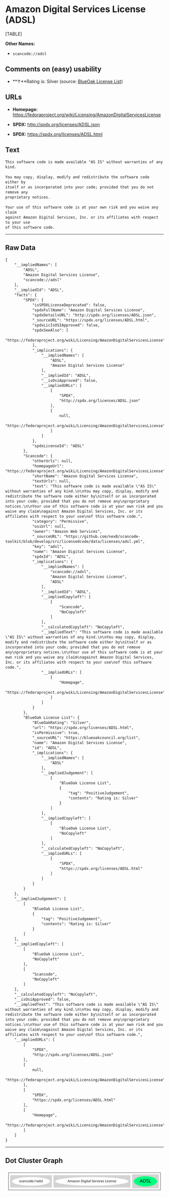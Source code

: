 Amazon Digital Services License (ADSL)
======================================

[TABLE]

**Other Names:**

-   `scancode://adsl`

Comments on (easy) usability
----------------------------

-   **↑**Rating is: Silver (source: [BlueOak License
    List](https://blueoakcouncil.org/list "BlueOak License List"))

URLs
----

-   **Homepage:**
    https://fedoraproject.org/wiki/Licensing/AmazonDigitalServicesLicense

-   **SPDX:** http://spdx.org/licenses/ADSL.json

-   **SPDX:** https://spdx.org/licenses/ADSL.html

Text
----

    This software code is made available "AS IS" without warranties of any kind.

    You may copy, display, modify and redistribute the software code either by
    itself or as incorporated into your code; provided that you do not remove any
    proprietary notices.

    Your use of this software code is at your own risk and you waive any claim
    against Amazon Digital Services, Inc. or its affiliates with respect to your use
    of this software code.

------------------------------------------------------------------------

Raw Data
--------

    {
        "__impliedNames": [
            "ADSL",
            "Amazon Digital Services License",
            "scancode://adsl"
        ],
        "__impliedId": "ADSL",
        "facts": {
            "SPDX": {
                "isSPDXLicenseDeprecated": false,
                "spdxFullName": "Amazon Digital Services License",
                "spdxDetailsURL": "http://spdx.org/licenses/ADSL.json",
                "_sourceURL": "https://spdx.org/licenses/ADSL.html",
                "spdxLicIsOSIApproved": false,
                "spdxSeeAlso": [
                    "https://fedoraproject.org/wiki/Licensing/AmazonDigitalServicesLicense"
                ],
                "_implications": {
                    "__impliedNames": [
                        "ADSL",
                        "Amazon Digital Services License"
                    ],
                    "__impliedId": "ADSL",
                    "__isOsiApproved": false,
                    "__impliedURLs": [
                        [
                            "SPDX",
                            "http://spdx.org/licenses/ADSL.json"
                        ],
                        [
                            null,
                            "https://fedoraproject.org/wiki/Licensing/AmazonDigitalServicesLicense"
                        ]
                    ]
                },
                "spdxLicenseId": "ADSL"
            },
            "Scancode": {
                "otherUrls": null,
                "homepageUrl": "https://fedoraproject.org/wiki/Licensing/AmazonDigitalServicesLicense",
                "shortName": "Amazon Digital Services License",
                "textUrls": null,
                "text": "This software code is made available \"AS IS\" without warranties of any kind.\n\nYou may copy, display, modify and redistribute the software code either by\nitself or as incorporated into your code; provided that you do not remove any\nproprietary notices.\n\nYour use of this software code is at your own risk and you waive any claim\nagainst Amazon Digital Services, Inc. or its affiliates with respect to your use\nof this software code.",
                "category": "Permissive",
                "osiUrl": null,
                "owner": "Amazon Web Services",
                "_sourceURL": "https://github.com/nexB/scancode-toolkit/blob/develop/src/licensedcode/data/licenses/adsl.yml",
                "key": "adsl",
                "name": "Amazon Digital Services License",
                "spdxId": "ADSL",
                "_implications": {
                    "__impliedNames": [
                        "scancode://adsl",
                        "Amazon Digital Services License",
                        "ADSL"
                    ],
                    "__impliedId": "ADSL",
                    "__impliedCopyleft": [
                        [
                            "Scancode",
                            "NoCopyleft"
                        ]
                    ],
                    "__calculatedCopyleft": "NoCopyleft",
                    "__impliedText": "This software code is made available \"AS IS\" without warranties of any kind.\n\nYou may copy, display, modify and redistribute the software code either by\nitself or as incorporated into your code; provided that you do not remove any\nproprietary notices.\n\nYour use of this software code is at your own risk and you waive any claim\nagainst Amazon Digital Services, Inc. or its affiliates with respect to your use\nof this software code.",
                    "__impliedURLs": [
                        [
                            "Homepage",
                            "https://fedoraproject.org/wiki/Licensing/AmazonDigitalServicesLicense"
                        ]
                    ]
                }
            },
            "BlueOak License List": {
                "BlueOakRating": "Silver",
                "url": "https://spdx.org/licenses/ADSL.html",
                "isPermissive": true,
                "_sourceURL": "https://blueoakcouncil.org/list",
                "name": "Amazon Digital Services License",
                "id": "ADSL",
                "_implications": {
                    "__impliedNames": [
                        "ADSL"
                    ],
                    "__impliedJudgement": [
                        [
                            "BlueOak License List",
                            {
                                "tag": "PositiveJudgement",
                                "contents": "Rating is: Silver"
                            }
                        ]
                    ],
                    "__impliedCopyleft": [
                        [
                            "BlueOak License List",
                            "NoCopyleft"
                        ]
                    ],
                    "__calculatedCopyleft": "NoCopyleft",
                    "__impliedURLs": [
                        [
                            "SPDX",
                            "https://spdx.org/licenses/ADSL.html"
                        ]
                    ]
                }
            }
        },
        "__impliedJudgement": [
            [
                "BlueOak License List",
                {
                    "tag": "PositiveJudgement",
                    "contents": "Rating is: Silver"
                }
            ]
        ],
        "__impliedCopyleft": [
            [
                "BlueOak License List",
                "NoCopyleft"
            ],
            [
                "Scancode",
                "NoCopyleft"
            ]
        ],
        "__calculatedCopyleft": "NoCopyleft",
        "__isOsiApproved": false,
        "__impliedText": "This software code is made available \"AS IS\" without warranties of any kind.\n\nYou may copy, display, modify and redistribute the software code either by\nitself or as incorporated into your code; provided that you do not remove any\nproprietary notices.\n\nYour use of this software code is at your own risk and you waive any claim\nagainst Amazon Digital Services, Inc. or its affiliates with respect to your use\nof this software code.",
        "__impliedURLs": [
            [
                "SPDX",
                "http://spdx.org/licenses/ADSL.json"
            ],
            [
                null,
                "https://fedoraproject.org/wiki/Licensing/AmazonDigitalServicesLicense"
            ],
            [
                "SPDX",
                "https://spdx.org/licenses/ADSL.html"
            ],
            [
                "Homepage",
                "https://fedoraproject.org/wiki/Licensing/AmazonDigitalServicesLicense"
            ]
        ]
    }

------------------------------------------------------------------------

Dot Cluster Graph
-----------------

![](../dot/ADSL.svg "dot")
